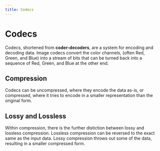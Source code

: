```yaml
---
title: Codecs
---
```


# Codecs
Codecs, shortened from **coder-decoders**, are a system for encoding and decoding data. Image codecs convert the color channels, (often Red, Green, and Blue) into a stream of bits that can be turned back into a sequence of Red, Green, and Blue at the other end.

## Compression
Codecs can be uncompressed, where they encode the data as-is, or compressed, where it tries to encode in a smaller representation than the original form.
## Lossy and Lossless
Within compression, there is the further distiction between lossy and lossless compression. Lossless compression can be reversed to the exact same as the input data. Lossy compression throws out some of the data, resulting in a smaller compressed form.
